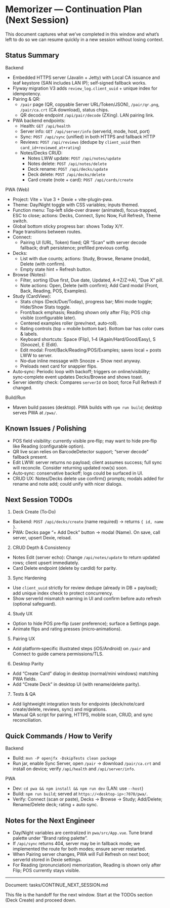 # Memorizer — Continuation Plan (Next Session)

This document captures what we’ve completed in this window and what’s left to do so we can resume quickly in a new session without losing context.

## Status Summary

Backend
- Embedded HTTPS server (Javalin + Jetty) with Local CA issuance and leaf keystore (SAN includes LAN IP); self‑signed fallback works.
- Flyway migration V3 adds `review_log.client_uuid` + unique index for idempotency.
- Pairing & QR:
  - `/pair` page (QR, copyable Server URL/Token/JSON), `/pair/qr.png`, `/pair/ca.crt` (CA download), status chips.
  - QR decode endpoint `/api/pair/decode` (ZXing). LAN pairing link.
- PWA backend endpoints:
  - Health: `GET /api/health`
  - Server info: `GET /api/server/info` (serverId, mode, host, port)
  - Sync: `POST /api/sync` (unified) in both HTTPS and fallback HTTP
  - Reviews: `POST /api/reviews` (dedupe by `client_uuid` then `card_id+reviewed_at+rating`)
  - Notes/Decks CRUD:
    - Notes LWW update: `POST /api/notes/update`
    - Notes delete: `POST /api/notes/delete`
    - Deck rename: `POST /api/decks/update`
    - Deck delete: `POST /api/decks/delete`
    - Card create (note + card): `POST /api/cards/create`

PWA (Web)
- Project: Vite + Vue 3 + Dexie + vite-plugin-pwa.
- Theme: Day/Night toggle with CSS variables; inputs themed.
- Function menu: Top‑left slide‑over drawer (animated), focus‑trapped, ESC to close; actions: Decks, Connect, Sync Now, Full Refresh, Theme switch.
- Global bottom sticky progress bar: shows Today X/Y.
- Page transitions between routes.
- Connect:
  - Pairing UI (URL, Token) fixed; QR “Scan” with server decode fallback; draft persistence; prefilled previous config.
- Decks:
  - List with due counts; actions: Study, Browse, Rename (modal), Delete (with confirm).
  - Empty state hint + Refresh button.
- Browse (Notes):
  - Filter, sorting (Due first, Due date, Updated, A→Z/Z→A), “Due X” pill.
  - Note actions: Open, Delete (with confirm); Add Card modal (Front, Back, Reading, POS, Examples).
- Study (CardView):
  - Stats chips (Deck/Due/Today), progress bar; Mini mode toggle; Hide/Show Stats toggle.
  - Front/back emphasis; Reading shown only after Flip; POS chip visible (configurable later).
  - Centered examples roller (prev/next, auto‑roll).
  - Rating controls (top + mobile bottom bar). Bottom bar has color cues & labels.
  - Keyboard shortcuts: Space (Flip), 1‑4 (Again/Hard/Good/Easy), S (Snooze), E (Edit).
  - Edit modal: Front/Back/Reading/POS/Examples; saves local + posts LWW to server.
  - No‑due inline message with Snooze + Show next anyway.
  - Preloads next card for snappier flips.
- Auto‑sync: Periodic loop with backoff; triggers on online/visibility; sync‑complete event updates Decks/Browse and shows toast.
- Server identity check: Compares `serverId` on boot; force Full Refresh if changed.

Build/Run
- Maven build passes (desktop). PWA builds with `npm run build`; desktop serves PWA at `/pwa/`.

## Known Issues / Polishing
- POS field visibility: currently visible pre‑flip; may want to hide pre‑flip like Reading (configurable option).
- QR live scan relies on BarcodeDetector support; “server decode” fallback present.
- Edit LWW: server returns no payload; client assumes success; full sync will reconcile. Consider returning updated row(s) soon.
- Auto‑sync: conservative backoff; logs could be surfaced in UI.
- CRUD UX: Notes/Decks delete use confirm() prompts; modals added for rename and note add; could unify with nicer dialogs.

## Next Session TODOs

1) Deck Create (To‑Do)
- Backend: `POST /api/decks/create` (name required) → returns `{ id, name }`.
- PWA: Decks page “+ Add Deck” button → modal (Name). On save, call server, upsert Dexie, reload.

2) CRUD Depth & Consistency
- Notes Edit (server echo): Change `/api/notes/update` to return updated rows; client upsert immediately.
- Card Delete endpoint (delete by cardId) for parity.

3) Sync Hardening
- Use `client_uuid` strictly for review dedupe (already in DB + payload); add unique index check to protect concurrency.
- Show serverId mismatch warning in UI and confirm before auto refresh (optional safeguard).

4) Study UX
- Option to hide POS pre‑flip (user preference); surface a Settings page.
- Animate flips and rating presses (micro‑animations).

5) Pairing UX
- Add platform‑specific illustrated steps (iOS/Android) on `/pair` and Connect to guide camera permissions/TLS.

6) Desktop Parity
- Add “Create Card” dialog in desktop (normal/mini windows) matching PWA fields.
- Add “Create Deck” in desktop UI (with rename/delete parity).

7) Tests & QA
- Add lightweight integration tests for endpoints (deck/note/card create/delete, reviews, sync) and migrations.
- Manual QA script for pairing, HTTPS, mobile scan, CRUD, and sync reconciliation.

## Quick Commands / How to Verify

Backend
- Build: `mvn -P openjfx -DskipTests clean package`
- Run jar, enable Sync Server, open `/pair` → download `/pair/ca.crt` and install on device; verify `/api/health` and `/api/server/info`.

PWA
- Dev: `cd pwa && npm install && npm run dev` (LAN: use `--host`)
- Build: `npm run build`; served at `https://<desktop-ip>:7070/pwa/`.
- Verify: Connect (scan or paste), Decks → Browse → Study; Add/Delete; Rename/Delete deck; rating + auto sync.

## Notes for the Next Engineer
- Day/Night variables are centralized in `pwa/src/App.vue`. Tune brand palette under “Brand rating palette”.
- If `/api/sync` returns 404, server may be in fallback mode; we implemented the route for both modes; ensure server restarted.
- When Pairing server changes, PWA will Full Refresh on next boot; serverId stored in Dexie settings.
- For Reading (pronunciation) memorization, Reading is shown only after Flip; POS currently stays visible.

---

Document: tasks/CONTINUE_NEXT_SESSION.md

This file is the handoff for the next window. Start at the TODOs section (Deck Create) and proceed down.

